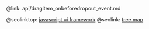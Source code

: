 @link: api/dragitem_onbeforedropout_event.md

@seolinktop: [javascript ui framework](https://webix.com)
@seolink: [tree map](https://webix.com/widget/treemap/)